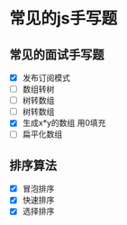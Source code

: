 # 常见的js手写题
## 常见的面试手写题
- [x] 发布订阅模式
- [ ] 数组转树
- [ ] 树转数组
- [ ] 树转数组
- [x] 生成x*y的数组 用0填充
- [ ] 扁平化数组

## 排序算法
- [x] 冒泡排序
- [x] 快速排序
- [x] 选择排序
